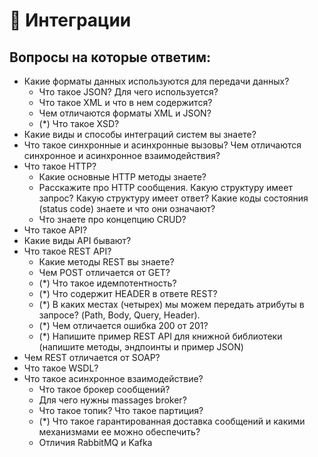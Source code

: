 # 📍 Интеграции

## Вопросы на которые ответим:

* Какие форматы данных используются для передачи данных?
  * Что такое JSON? Для чего используется?
  * Что такое XML и что в нем содержится?
  * Чем отличаются форматы XML и JSON?
  * (\*) Что такое XSD?
* Какие виды и способы интеграций систем вы знаете?
* Что такое синхронные и асинхронные вызовы? Чем отличаются синхронное и асинхронное взаимодействия?
* Что такое HTTP?
  * Какие основные HTTP методы знаете?
  * Расскажите про HTTP сообщения. Какую структуру имеет запрос? Какую структуру имеет ответ? Какие коды состояния (status code) знаете и что они означают?
  * Что знаете про концепцию CRUD?
* Что такое API?
* Какие виды API бывают?
* Что такое REST API?
  * Какие методы REST вы знаете?
  * Чем POST отличается от GET?
  * (\*) Что такое идемпотентность?
  * (\*) Что содержит HEADER в ответе REST?
  * (\*) В каких местах (четырех) мы можем передать атрибуты в запросе? (Path, Body, Query, Header).
  * (\*) Чем отличается ошибка 200 от 201?
  * (\*) Напишите пример REST API для книжной библиотеки (напишите методы, эндпоинты и пример JSON)
* Чем REST отличается от SOAP?
* Что такое WSDL?
* Что такое асинхронное взаимодействие?
  * Что такое брокер сообщений?
  * Для чего нужны massages broker?
  * Что такое топик? Что такое партиция?
  * (\*) Что такое гарантированная доставка сообщений и какими механизмами ее можно обеспечить?
  * Отличия RabbitMQ и Kafka
